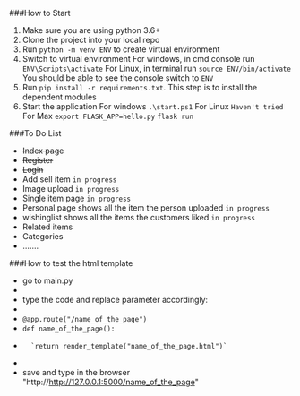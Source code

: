 ###How to Start
1. Make sure you are using python 3.6+
2. Clone the project into your local repo
3. Run `python -m venv ENV` to create virtual environment
4. Switch to virtual environment
    For windows, in cmd console run `ENV\Scripts\activate`
    For Linux, in terminal run `source ENV/bin/activate`
    You should be able to see the console switch to `ENV`
5. Run `pip install -r requirements.txt`. This step is to install the dependent modules
6. Start the application
    For windows `.\start.ps1`
    For Linux `Haven't tried`
    For Max `export FLASK_APP=hello.py`
            `flask run`

###To Do List
* ~~Index page~~
* ~~Register~~
* ~~Login~~
* Add sell item `in progress`
* Image upload `in progress`
* Single item page `in progress`
* Personal page shows all the item the person uploaded `in progress`
* wishinglist shows all the items the customers liked `in progress`
* Related items
* Categories
* .......

###How to test the html template
* go to main.py
*
* type the code and replace parameter accordingly:
*
* `@app.route("/name_of_the_page")`
*   `def name_of_the_page():`
*       `return render_template("name_of_the_page.html")`
*
* save and type in the browser "http://http://127.0.0.1:5000/name_of_the_page" 


